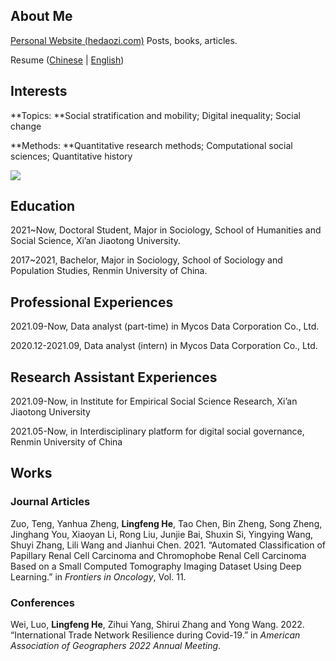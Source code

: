 ## About Me

[Personal Website (hedaozi.com)](https://hedaozi.com/) Posts, books, articles. 

Resume ([Chinese](https://hedaozi.com/resume/) | [English](https://hedaozi.com/resume-en/))

## Interests

**Topics: **Social stratification and mobility; Digital inequality; Social change

**Methods: **Quantitative research methods; Computational social sciences; Quantitative history

<img align="center" src="https://github-readme-stats.vercel.app/api/top-langs/?username=hedaozi&layout=compact&langs_count=3">

## Education

2021~Now, Doctoral Student, Major in Sociology, School of Humanities and Social Science, Xi’an Jiaotong University.

2017~2021, Bachelor, Major in Sociology, School of Sociology and Population Studies, Renmin University of China.

## Professional Experiences

2021.09-Now, Data analyst (part-time) in Mycos Data Corporation Co., Ltd.

2020.12-2021.09, Data analyst (intern) in Mycos Data Corporation Co., Ltd.

## Research Assistant Experiences

2021.09-Now, in Institute for Empirical Social Science Research, Xi’an Jiaotong University

2021.05-Now, in Interdisciplinary platform for digital social governance, Renmin University of China

## Works

### Journal Articles

Zuo, Teng, Yanhua Zheng, **Lingfeng He**, Tao Chen, Bin Zheng, Song Zheng, Jinghang You, Xiaoyan Li, Rong Liu, Junjie Bai, Shuxin Si, Yingying Wang, Shuyi Zhang, Lili Wang and Jianhui Chen. 2021. “Automated Classification of Papillary Renal Cell Carcinoma and Chromophobe Renal Cell Carcinoma Based on a Small Computed Tomography Imaging Dataset Using Deep Learning.” in *Frontiers in Oncology*, Vol. 11.

### Conferences

Wei, Luo, **Lingfeng He**, Zihui Yang, Shirui Zhang and Yong Wang. 2022. “International Trade Network Resilience during Covid-19.” in *American Association of Geographers 2022 Annual Meeting*.
